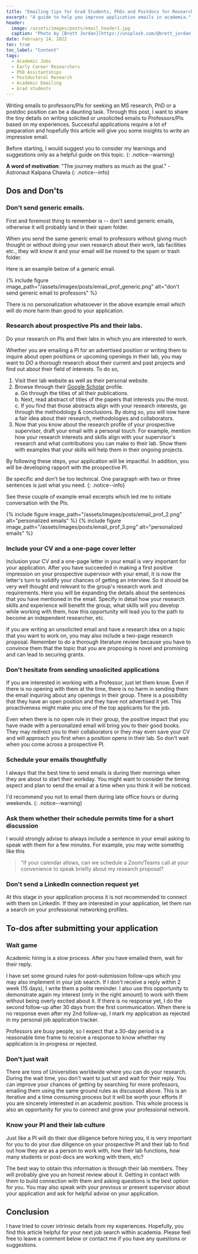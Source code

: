 ```yaml
---
title: "Emailing tips for Grad Students, PhDs and Postdocs for Research Positions in Academia"
excerpt: "A guide to help you improve application emails in academia."
header:
  image: /assets/images/posts/email_header1.jpg
  caption: "Photo by [Brett Jordan](https://unsplash.com/@brett_jordan) on [Unsplash](https://unsplash.com/)"
date: February 14, 2022
toc: true
toc_label: "Content"
tags:
  - Academic Jobs
  - Early Career Researchers
  - PhD Assitantships
  - Postdoctoral Research
  - Academic Emailing
  - Grad students
---
```


Writing emails to professors/PIs for seeking an MS research, PhD or a postdoc position can be a daunting task. Through this post, I want to share the tiny details on writing solicited or unsolicited emails to Professors/PIs based on my experiences. Successful applications require a lot of preparation and hopefully this article will give you some insights to write an impressive email.

Before starting, I would suggest you to consider my learnings and suggestions only as a helpful guide on this topic.
{: .notice--warning}

**A word of motivation**: "The journey matters as much as the goal." - Astronaut Kalpana Chawla
{: .notice--info}

## Dos and Don'ts

### Don't send generic emails.

First and foremost thing to remember is -- don't send generic emails, otherwise it will probably land in their spam folder.

When you send the same generic email to professors without giving much thought or without doing your own research about their work, lab facilities etc., they will know it and your email will be moved to the spam or trash folder.

Here is an example below of a generic email.

{% include figure image_path="/assets/images/posts/email_prof_generic.png" alt="don't send generic email to professors" %}

There is no personalization whatsoever in the above example email which will do more harm than good to your application.

### Research about prospective PIs and their labs.

Do your research on PIs and their labs in which you are interested to work.

Whether you are emailing a PI for an advertised position or writing them to inquire about open positions or upcoming openings in their lab, you may want to *DO* a thorough research about their current and past projects and find out about their field of interests. To do so,

1. Visit their lab website as well as their personal website.
2. Browse through their [Google Scholar](https://scholar.google.com/) profile.  
    a. Go through the titles of all their publications.  
    b. Next, read abstract of titles of the papers that interests you the most.  
    c. If you find that those abstracts align with your research interests, go through the methodology & conclusions. By doing so, you will now have a fair idea about their research, methodologies and collaborators.  
3. Now that you know about the research profile of your prospective supervisor, draft your email with a personal touch. For example, mention how your research interests and skills align with your supervisor's research and what contributions you can make to their lab. Show them with examples that your skills will help them in their ongoing projects. 

By following these steps, your application will be impactful. In addition, you will be developing rapport with the prospective PI.  

Be specific and don't be too technical. One paragraph with two or three sentences is just what you need.
{: .notice--info}  

See these couple of example email excerpts which led me to initiate conversation with the PIs.  

{% include figure image_path="/assets/images/posts/email_prof_2.png" alt="personalized emails" %}
{% include figure image_path="/assets/images/posts/email_prof_3.png" alt="personalized emails" %}

### Include your CV and a one-page cover letter

Inclusion your CV and a one-page letter in your email is very important for your application. After you have succeeded in making a first positive impression on your prospective supervisor with your email, it is now the letter's turn to solidify your chances of getting an interview. So it should be very well thought and relevant to the group's research work and requirements. Here you will be expanding the details about the sentences that you have mentioned in the email. Specify in detail how your research skills and experience will benefit the group, what skills will you develop while working with them, how this opportunity will lead you to the path to become an independent researcher, etc.

If you are writing an unsolicited email and have a research idea on a topic that you want to work on, you may also include a two-page research proposal. Remember to do a thorough literature review because you have to convince them that the topic that you are proposing is novel and promising and can lead to securing grants.

### Don't hesitate from sending unsolicited applications

If you are interested in working with a Professor, just let them know. Even if there is no opening with them at the time, there is no harm in sending them the email inquiring about any openings in their group. There is a possibility that they have an open position and they have not advertised it yet. This proactiveness might make you one of the top applicants for the job.

Even when there is no open role in their group, the positive impact that you have made with a personalized email will bring you to their good books. They may redirect you to their collaborators or they may even save your CV and will approach you first when a position opens in their lab. So don't wait when you come across a prospective PI. 

### Schedule your emails thoughtfully

I always that the best time to send emails is during their mornings when they are about to start their workday. You might want to consider the timing aspect and plan to send the email at a time when you think it will be noticed.

I'd recommend you not to email them during late office hours or during weekends.
{: .notice--warning}

### Ask them whether their schedule permits time for a short discussion

I would strongly advise to always include a sentence in your email asking to speak with them for a few minutes. For example, you may write somethig  like this

> "If your calendar allows, can we schedule a Zoom/Teams call at your convenience to speak briefly about my research proposal?

### Don't send a LinkedIn connection request yet

At this stage in your application process it is not recommended to connect with them on LinkedIn. If they are interested in your application, let them run a search on your professional networking profiles.

## To-dos after submitting your application

### Wait game

Academic hiring is a slow process. After you have emailed them, wait for their reply.

I have set some ground rules for post-submission follow-ups which you may also implement in your job search. If I don't receive a reply within 2 week (15 days), I write them a polite reminder. I also use this opportunity to demonstrate again my interest (only in the right amount) to work with them without being overly excited about it. If there is no response yet, I do the second follow-up after 30 days from the first communication. When there is no response even after my 2nd follow-up, I mark my application as rejected in my personal job application tracker.

Professors are busy people, so I expect that a 30-day period is a reasonable time frame to receive a response to know whether my application is in-progress or rejected. 

### Don't just wait

There are tons of Universities worldwide where you can do your research. During the wait time, you don't want to just sit and wait for their reply. You can improve your chances of getting by searching for more professors, emailing them using the same ground rules as discussed above. This is an iterative and a time consuming process but it will be worth your efforts if you are sincerely interested in an academic position. This whole process is also an opportunity for you to connect and grow your professional network.

### Know your PI and their lab culture

Just like a PI will do their due diligence before hiring you, it is very important for you to do your due diligence on your prospective PI and their lab to find out how they are as a person to work with, how their lab functions, how many students or post-docs are working with them, etc?

The best way to obtain this information is through their lab members. They will probably give you an honest review about it. Getting in contact with them to build connection with them and asking questions is the best option for you. You may also speak with your previous or present supervisor about your application and ask for helpful advise on your application.  

## Conclusion

I have tried to cover intrinsic details from my experiences. Hopefully, you find this article helpful for your next job search within academia. Please feel free to leave a comment below or contact me if you have any questions or suggestions.